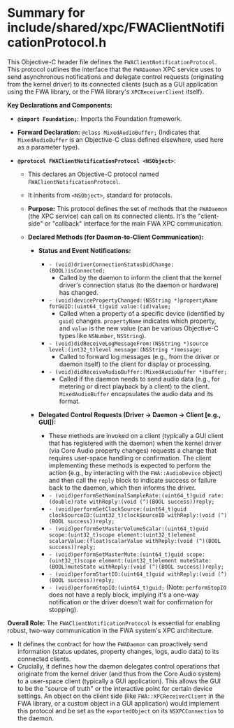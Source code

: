 # Summary for include/shared/xpc/FWAClientNotificationProtocol.h

This Objective-C header file defines the `FWAClientNotificationProtocol`. This protocol outlines the interface that the `FWADaemon` XPC service uses to send asynchronous notifications and delegate control requests (originating from the kernel driver) to its connected clients (such as a GUI application using the FWA library, or the FWA library's `XPCReceiverClient` itself).

**Key Declarations and Components:**

-   **`@import Foundation;`**: Imports the Foundation framework.
-   **Forward Declaration:** `@class MixedAudioBuffer;` (Indicates that `MixedAudioBuffer` is an Objective-C class defined elsewhere, used here as a parameter type).

-   **`@protocol FWAClientNotificationProtocol <NSObject>`**:
    -   This declares an Objective-C protocol named `FWAClientNotificationProtocol`.
    -   It inherits from `<NSObject>`, standard for protocols.
    -   **Purpose:** This protocol defines the set of methods that the `FWADaemon` (the XPC service) can call on its connected clients. It's the "client-side" or "callback" interface for the main FWA XPC communication.

    -   **Declared Methods (for Daemon-to-Client Communication):**

        -   **Status and Event Notifications:**
            -   `- (void)driverConnectionStatusDidChange:(BOOL)isConnected;`
                -   Called by the daemon to inform the client that the kernel driver's connection status (to the daemon or hardware) has changed.
            -   `- (void)devicePropertyChanged:(NSString *)propertyName forGUID:(uint64_t)guid value:(id)value;`
                -   Called when a property of a specific device (identified by `guid`) changes. `propertyName` indicates which property, and `value` is the new value (can be various Objective-C types like `NSNumber`, `NSString`).
            -   `- (void)didReceiveLogMessageFrom:(NSString *)source level:(int32_t)level message:(NSString *)message;`
                -   Called to forward log messages (e.g., from the driver or daemon itself) to the client for display or processing.
            -   `- (void)didReceiveAudioBuffer:(MixedAudioBuffer *)buffer;`
                -   Called if the daemon needs to send audio data (e.g., for metering or direct playback by a client) to the client. `MixedAudioBuffer` encapsulates the audio data and its format.

        -   **Delegated Control Requests (Driver -> Daemon -> Client [e.g., GUI]):**
            -   These methods are invoked on a client (typically a GUI client that has registered with the daemon) when the kernel driver (via Core Audio property changes) requests a change that requires user-space handling or confirmation. The client implementing these methods is expected to perform the action (e.g., by interacting with the `FWA::AudioDevice` object) and then call the `reply` block to indicate success or failure back to the daemon, which then informs the driver.
            -   `- (void)performSetNominalSampleRate:(uint64_t)guid rate:(double)rate withReply:(void (^)(BOOL success))reply;`
            -   `- (void)performSetClockSource:(uint64_t)guid clockSourceID:(uint32_t)clockSourceID withReply:(void (^)(BOOL success))reply;`
            -   `- (void)performSetMasterVolumeScalar:(uint64_t)guid scope:(uint32_t)scope element:(uint32_t)element scalarValue:(float)scalarValue withReply:(void (^)(BOOL success))reply;`
            -   `- (void)performSetMasterMute:(uint64_t)guid scope:(uint32_t)scope element:(uint32_t)element muteState:(BOOL)muteState withReply:(void (^)(BOOL success))reply;`
            -   `- (void)performStartIO:(uint64_t)guid withReply:(void (^)(BOOL success))reply;`
            -   `- (void)performStopIO:(uint64_t)guid;` (Note: `performStopIO` does not have a reply block, implying it's a one-way notification or the driver doesn't wait for confirmation for stopping).

**Overall Role:**
The `FWAClientNotificationProtocol` is essential for enabling robust, two-way communication in the FWA system's XPC architecture.
-   It defines the contract for how the `FWADaemon` can proactively send information (status updates, property changes, logs, audio data) to its connected clients.
-   Crucially, it defines how the daemon delegates control operations that originate from the kernel driver (and thus from the Core Audio system) to a user-space client (typically a GUI application). This allows the GUI to be the "source of truth" or the interactive point for certain device settings.
An object on the client side (like `FWA::XPCReceiverClient` in the FWA library, or a custom object in a GUI application) would implement this protocol and be set as the `exportedObject` on its `NSXPCConnection` to the daemon.
